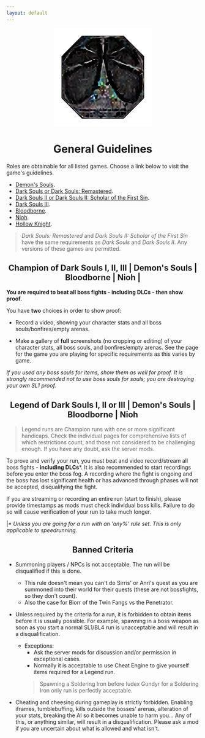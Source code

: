 ```yaml
---
layout: default
---
```

<div style="text-align:center">
<img src="images/cochighres.png">
</div>

<h1 style="text-align: center;"> General Guidelines </h1>

 Roles are obtainable for all listed games. Choose a link below to visit the game's guidelines.

 * [Demon's Souls](./des.html).
 * [Dark Souls or Dark Souls: Remastered](./ds1.html).
 * [Dark Souls II or Dark Souls II: Scholar of the First Sin](./ds2.html).
 * [Dark Souls III](./ds3.html).
 * [Bloodborne](./bb.html).
 * [Nioh](./nioh.html).
 * [Hollow Knight](./hollowknight.html).
 
>_Dark Souls: Remastered_ and _Dark Souls II: Scholar of the First Sin_ have the same requirements as _Dark Souls_ and _Dark Souls II_. Any versions of these games are permitted.

<h2 style="text-align: center;"> Champion of Dark Souls I, II, III | Demon's Souls | Bloodborne | Nioh | </h2>

**You are required to beat all boss fights - including DLCs - then show proof.**

You have **two** choices in order to show proof:

* Record a video, showing your character stats and all boss souls/bonfires/empty arenas.

* Make a gallery of **full** screenshots (no cropping or editing) of your character stats, all boss souls, and bonfires/empty arenas. See the page for the game you are playing for specific requirements as this varies by game.

_If you used any boss souls for items, show them as well for proof. It is strongly recommended not to use boss souls for souls; you are destroying your own SL1 proof._

<h2 style="text-align: center;"> Legend of Dark Souls I, II or III | Demon's Souls | Bloodborne | Nioh  </h2>

> Legend runs are Champion runs with one or more significant handicaps. Check the individual pages for comprehensive lists of which restrictions count, and those not considered to be challenging enough. If you have any doubt, ask the server mods.

To prove and verify your run, you must beat and video record/stream all boss fights - **including DLCs***. It is also recommended to start recordings before you enter the boss fog. A recording where the fight is ongoing and the boss has lost significant health or has advanced through phases will not be accepted, disqualifying the fight.

If you are streaming or recording an entire run (start to finish), please provide timestamps as mods must check individual boss kills. Failure to do so will cause verification of your run to take much longer.

|* _Unless you are going for a run with an 'any%' rule set. This is only applicable to speedrunning._

<h2 style="text-align: center;"> Banned Criteria</h2>

- Summoning players / NPCs is not acceptable. The run will be disqualified if this is done. 
  - This rule doesn't mean you can't do Sirris' or Anri's quest as you are summoned into their world for their quests (these are not bossfights, so they don't count). 
  - Also the case for Biorr of the Twin Fangs vs the Penetrator.

- Unless required by the criteria for a run, it is forbidden to obtain items before it is usually possible. For example, spawning in a boss weapon as soon as you start a normal SL1/BL4 run is unacceptable and will result in a disqualification.
   - Exceptions: 
     - Ask the server mods for discussion and/or permission in exceptional cases.
     - Normally it is acceptable to use Cheat Engine to give yourself items required for a Legend run. 
	 > Spawning a Soldering Iron before Iudex Gundyr for a Soldering Iron only run is perfectly acceptable.

- Cheating and cheesing during gameplay is strictly forbidden. Enabling iframes, tumblebuffing, kills outside the bosses' arenas, alteration of your stats, breaking the AI so it becomes unable to harm you... Any of this, or anything similar, will result in a disqualification. Please ask a mod if you are uncertain about what is allowed and what isn't.
